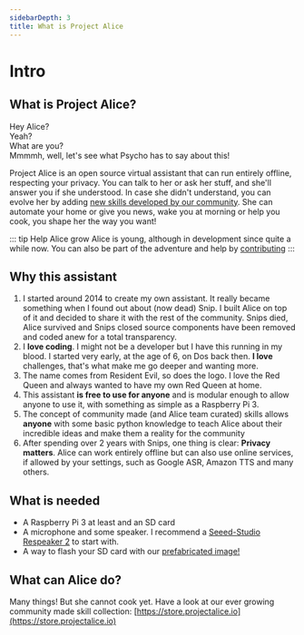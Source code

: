 ```yaml
---
sidebarDepth: 3
title: What is Project Alice
---
```


<link rel="stylesheet" href="/css/speechbubbles.css">

# Intro

## What is Project Alice?

<div class="userSpeech male">Hey Alice?</div>
<div class="aliceSpeech female">Yeah?</div>
<div class="userSpeech male">What are you?</div>
<div class="aliceSpeech female">Mmmmh, well, let's see what Psycho has to say about this!</div>


Project Alice is an open source virtual assistant that can run entirely offline, respecting your privacy. You can talk to her or ask her stuff, and she'll answer you if she understood. In case she didn't understand, you can evolve her by adding [new skills developed by our community](https://github.com/project-alice-assistant/ProjectAliceSkills/tree/master/PublishedSkills). She can automate your home or give you news, wake you at morning or help you cook, you shape her the way you want!

::: tip Help Alice grow
Alice is young, although in development since quite a while now. You can also be part of the adventure and help by [contributing](../contribute/contributing.md)
:::


## Why this assistant

1. I started around 2014 to create my own assistant. It really became something when I found out about (now dead) Snip. I built Alice on top of it and decided to share it with the rest of the community. Snips died, Alice survived and Snips closed source components have been removed and coded anew for a total transparency.
2. I **love coding**. I might not be a developer but I have this running in my blood. I started very early, at the age of 6, on Dos back then. **I love** challenges, that's what make me go deeper and wanting more.
3. The name comes from Resident Evil, so does the logo. I love the Red Queen and always wanted to have my own Red Queen at home.
4. This assistant **is free to use for anyone** and is modular enough to allow anyone to use it, with something as simple as a Raspberry Pi 3.
5. The concept of community made (and Alice team curated) skills allows **anyone** with some basic python knowledge to teach Alice about their incredible ideas and make them a reality for the community
6. After spending over 2 years with Snips, one thing is clear: **Privacy matters**. Alice can work entirely offline but can also use online services, if allowed by your settings, such as Google ASR, Amazon TTS and many others.


 ## What is needed
 - A Raspberry Pi 3 at least and an SD card
 - A microphone and some speaker. I recommend a [Seeed-Studio Respeaker 2](https://www.seeedstudio.com/ReSpeaker-2-Mics-Pi-HAT.html) to start with.
 - A way to flash your SD card with our [prefabricated image!](https://docs.projectalice.io/setup/)
 
 
 ## What can Alice do?
 Many things! But she cannot cook yet. Have a look at our ever growing community made skill collection: [https://store.projectalice.io](https://store.projectalice.io)
 
